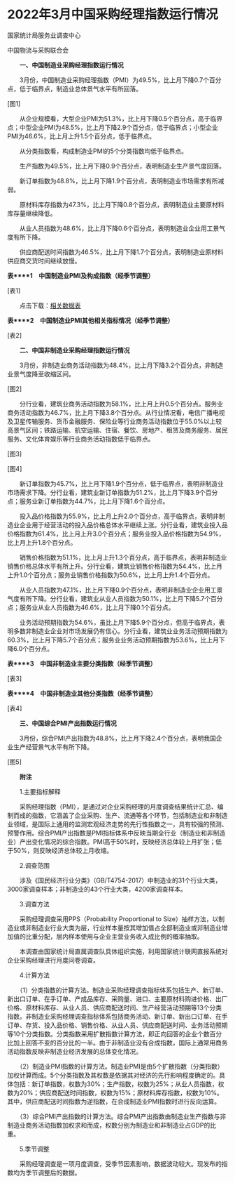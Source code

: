 # 2022年3月中国采购经理指数运行情况

国家统计局服务业调查中心

中国物流与采购联合会

　　**一、中国制造业采购经理指数运行情况**

　　3月份，中国制造业采购经理指数（PMI）为49.5%，比上月下降0.7个百分点，低于临界点，制造业总体景气水平有所回落。

\[图1\]

　　从企业规模看，大型企业PMI为51.3%，比上月下降0.5个百分点，高于临界点；中型企业PMI为48.5%，比上月下降2.9个百分点，低于临界点；小型企业PMI为46.6%，比上月上升1.5个百分点，低于临界点。

　　从分类指数看，构成制造业PMI的5个分类指数均低于临界点。

　　生产指数为49.5%，比上月下降0.9个百分点，表明制造业生产景气度回落。

　　新订单指数为48.8%，比上月下降1.9个百分点，表明制造业市场需求有所减弱。

　　原材料库存指数为47.3%，比上月下降0.8个百分点，表明制造业主要原材料库存量继续降低。

　　从业人员指数为48.6%，比上月下降0.6个百分点，表明制造业企业用工景气度有所下降。

　　供应商配送时间指数为46.5%，比上月下降1.7个百分点，表明制造业原材料供应商交货时间继续放慢。

**表****1**　**中国制造业****PMI****及构成指数（经季节调整）**

\[表1\]

　　点击下载：[相关数据表](http://www.stats.gov.cn/sj/zxfb/202302/W020230203608197481603.xls)

**表****2**　**中国制造业****PMI****其他相关指标情况（经季节调整）**

\[表2\]

　　**二、中国非制造业采购经理指数运行情况**

　　3月份，非制造业商务活动指数为48.4%，比上月下降3.2个百分点，非制造业景气度降至收缩区间。

\[图2\]

　　分行业看，建筑业商务活动指数为58.1%，比上月上升0.5个百分点。服务业商务活动指数为46.7%，比上月下降3.8个百分点。从行业情况看，电信广播电视及卫星传输服务、货币金融服务、保险业等行业商务活动指数位于55.0%以上较高景气区间；铁路运输、航空运输、住宿、餐饮、房地产、租赁及商务服务、居民服务、文化体育娱乐等行业商务活动指数低于临界点。

\[图3\]

\[图4\]

　　新订单指数为45.7%，比上月下降1.9个百分点，低于临界点，表明非制造业市场需求下降。分行业看，建筑业新订单指数为51.2%，比上月下降3.9个百分点；服务业新订单指数为44.7%，比上月下降1.6个百分点。

　　投入品价格指数为55.9%，比上月上升2.0个百分点，高于临界点，表明非制造业企业用于经营活动的投入品价格总体水平继续上涨。分行业看，建筑业投入品价格指数为61.4%，比上月上升3.0个百分点；服务业投入品价格指数为54.9%，比上月上升1.8个百分点。

　　销售价格指数为51.1%，比上月上升1.3个百分点，高于临界点，表明非制造业销售价格总体水平有所上升。分行业看，建筑业销售价格指数为54.4%，比上月上升1.0个百分点；服务业销售价格指数为50.6%，比上月上升1.4个百分点。

　　从业人员指数为47.1%，比上月下降0.9个百分点，表明非制造业企业用工景气度有所下降。分行业看，建筑业从业人员指数为50.1%，比上月下降5.7个百分点；服务业从业人员指数为46.6%，比上月下降0.1个百分点。

　　业务活动预期指数为54.6%，虽比上月下降5.9个百分点，但高于临界点，表明多数非制造业企业对市场发展仍有信心。分行业看，建筑业业务活动预期指数为60.3%，比上月下降5.7个百分点；服务业业务活动预期指数为53.6%，比上月下降6.0个百分点。

**表****3**　**中国非制造业主要分类指数（经季节调整）**

\[表3\]

**表****4**　**中国非制造业其他分类指数（经季节调整）**

\[表4\]

　　**三、中国综合****PMI****产出指数运行情况**

　　3月份，综合PMI产出指数为48.8%，比上月下降2.4个百分点，表明我国企业生产经营景气水平有所下降。

\[图5\]

　　**附注**

　　1.主要指标解释

　　采购经理指数（PMI），是通过对企业采购经理的月度调查结果统计汇总、编制而成的指数，它涵盖了企业采购、生产、流通等各个环节，包括制造业和非制造业领域，是国际上通用的监测宏观经济走势的先行性指数之一，具有较强的预测、预警作用。综合PMI产出指数是PMI指标体系中反映当期全行业（制造业和非制造业）产出变化情况的综合指数。PMI高于50%时，反映经济总体较上月扩张；低于50%，则反映经济总体较上月收缩。

　　2.调查范围

　　涉及《国民经济行业分类》（GB/T4754-2017）中制造业的31个行业大类，3000家调查样本；非制造业的43个行业大类，4200家调查样本。

　　3.调查方法

　　采购经理调查采用PPS（Probability Proportional to Size）抽样方法，以制造业或非制造业行业大类为层，行业样本量按其增加值占全部制造业或非制造业增加值的比重分配，层内样本使用与企业主营业务收入成比例的概率抽取。

　　本调查由国家统计局直属调查队具体组织实施，利用国家统计联网直报系统对企业采购经理进行月度问卷调查。

　　4.计算方法

　　（1）分类指数的计算方法。制造业采购经理调查指标体系包括生产、新订单、新出口订单、在手订单、产成品库存、采购量、进口、主要原材料购进价格、出厂价格、原材料库存、从业人员、供应商配送时间、生产经营活动预期等13个分类指数。非制造业采购经理调查指标体系包括商务活动、新订单、新出口订单、在手订单、存货、投入品价格、销售价格、从业人员、供应商配送时间、业务活动预期等10个分类指数。分类指数采用扩散指数计算方法，即正向回答的企业个数百分比加上回答不变的百分比的一半。由于非制造业没有合成指数，国际上通常用商务活动指数反映非制造业经济发展的总体变化情况。

　　（2）制造业PMI指数的计算方法。制造业PMI是由5个扩散指数（分类指数）加权计算而成。5个分类指数及其权数是依据其对经济的先行影响程度确定的。具体包括：新订单指数，权数为30%；生产指数，权数为25%；从业人员指数，权数为20%；供应商配送时间指数，权数为15%；原材料库存指数，权数为10%。其中，供应商配送时间指数为逆指数，在合成制造业PMI指数时进行反向运算。

　　（3）综合PMI产出指数的计算方法。综合PMI产出指数由制造业生产指数与非制造业商务活动指数加权求和而成，权数分别为制造业和非制造业占GDP的比重。

　　5.季节调整

　　采购经理调查是一项月度调查，受季节因素影响，数据波动较大。现发布的指数均为季节调整后的数据。